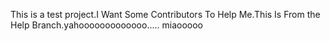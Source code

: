 This is a test project.I Want Some Contributors To Help Me.This Is From the Help Branch.yahooooooooooooo.....
miaooooo